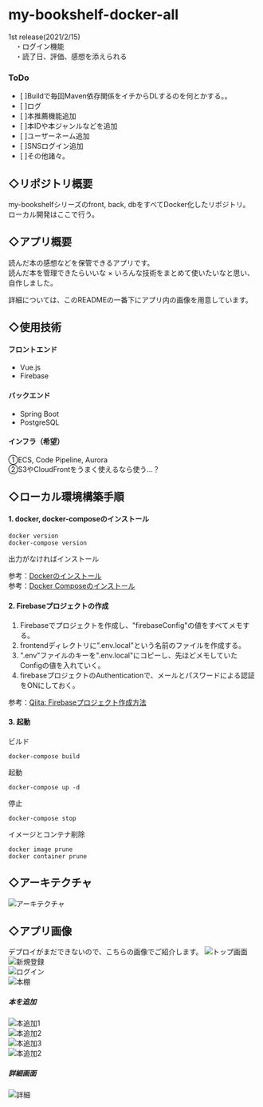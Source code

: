 # my-bookshelf-docker-all
1st release(2021/2/15)  
　・ログイン機能  
　・読了日、評価、感想を添えられる  

### ToDo
- [ ]Buildで毎回Maven依存関係をイチからDLするのを何とかする。。
- [ ]ログ
- [ ]本推薦機能追加
- [ ]本IDや本ジャンルなどを追加
- [ ]ユーザーネーム追加
- [ ]SNSログイン追加
- [ ]その他諸々。

## ◇リポジトリ概要
my-bookshelfシリーズのfront, back, dbをすべてDocker化したリポジトリ。  
ローカル開発はここで行う。

## ◇アプリ概要
読んだ本の感想などを保管できるアプリです。  
読んだ本を管理できたらいいな × いろんな技術をまとめて使いたいなと思い、自作しました。  

詳細については、このREADMEの一番下にアプリ内の画像を用意しています。

## ◇使用技術
#### フロントエンド
- Vue.js
- Firebase
#### バックエンド
- Spring Boot
- PostgreSQL
#### インフラ（希望）
①ECS, Code Pipeline, Aurora  
②S3やCloudFrontをうまく使えるなら使う…？

## ◇ローカル環境構築手順
#### 1. docker, docker-composeのインストール
```
docker version 
docker-compose version
```
出力がなければインストール  

参考：[Dockerのインストール](https://docs.docker.com/get-docker/)  
参考：[Docker Composeのインストール](https://matsuand.github.io/docs.docker.jp.onthefly/compose/install/)

#### 2. Firebaseプロジェクトの作成
1. Firebaseでプロジェクトを作成し、"firebaseConfig"の値をすべてメモする。  
1. frontendディレクトリに".env.local"という名前のファイルを作成する。  
1. ".env"ファイルのキーを".env.local"にコピーし、先ほどメモしていたConfigの値を入れていく。  
1. firebaseプロジェクトのAuthenticationで、メールとパスワードによる認証をONにしておく。
  
参考：[Qiita: Firebaseプロジェクト作成方法](https://qiita.com/yoshi0518/items/25af102845ba05545f98)

#### 3. 起動
ビルド
```
docker-compose build
```

起動
```
docker-compose up -d
```
停止
```
docker-compose stop
```
イメージとコンテナ削除
```
docker image prune
docker container prune
```

## ◇アーキテクチャ
![アーキテクチャ](./ReadMeElements/arch.png "アーキテクチャ")

## ◇アプリ画像
デプロイがまだできないので、こちらの画像でご紹介します。
![トップ画面](./ReadMeElements/toppage.png "")  
![新規登録](./ReadMeElements/register.png "")  
![ログイン](./ReadMeElements/login.png "")  
![本棚](./ReadMeElements/home.png "")  
##### 本を追加  
![本追加1](./ReadMeElements/bookAdd.png "")  
![本追加2](./ReadMeElements/bookAdd2.png "")  
![本追加3](./ReadMeElements/bookSearch.png "")  
![本追加2](./ReadMeElements/bookAdd3.png "")  
##### 詳細画面  
![詳細](./ReadMeElements/bookAdd3.png "")  
